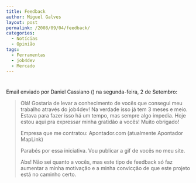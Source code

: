 ```yaml
---
title: Feedback
author: Miguel Galves
layout: post
permalink: /2008/09/04/feedback/
categories:
  - Notícias
  - Opinião
tags:
  - Ferramentas
  - job4dev
  - Mercado
---
```

# 

Email enviado por Daniel Cassiano () na segunda-feira, 2 de Setembro: 
> Olá! 
> Gostaria de levar a conhecimento de vocês que consegui meu trabalho através do job4dev! Na verdade isso já tem 3 meses e meio. Estava para fazer isso há um tempo, mas sempre algo impedia. Hoje estou aqui pra expressar minha gratidão a vocês! Muito obrigado!
> 
> Empresa que me contratou: Apontador.com (atualmente Apontador MapLink)
> 
> Parabés por essa iniciativa. Vou publicar a gif de vocês no meu site.
> 
> Abs! Não sei quanto a vocês, mas este tipo de feedback só faz aumentar a minha motivação e a minha convicção de que este projeto está no caminho certo.